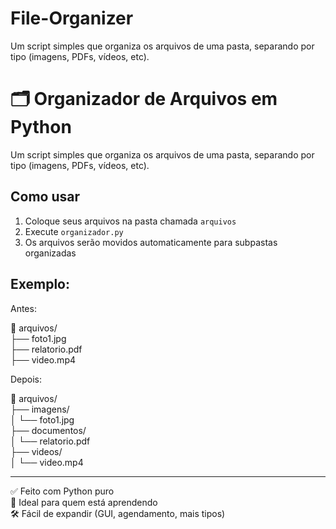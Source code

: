 # File-Organizer
Um script simples que organiza os arquivos de uma pasta, separando por tipo (imagens, PDFs, vídeos, etc).
# 🗂️ Organizador de Arquivos em Python

Um script simples que organiza os arquivos de uma pasta, separando por tipo (imagens, PDFs, vídeos, etc).

## Como usar

1. Coloque seus arquivos na pasta chamada `arquivos`
2. Execute `organizador.py`
3. Os arquivos serão movidos automaticamente para subpastas organizadas

## Exemplo:

Antes:

📁 arquivos/  
├── foto1.jpg  
├── relatorio.pdf  
├── video.mp4  

Depois:

📁 arquivos/  
├── imagens/  
│   └── foto1.jpg  
├── documentos/  
│   └── relatorio.pdf  
├── videos/  
│   └── video.mp4  

---

✅ Feito com Python puro  
🚀 Ideal para quem está aprendendo  
🛠️ Fácil de expandir (GUI, agendamento, mais tipos)
